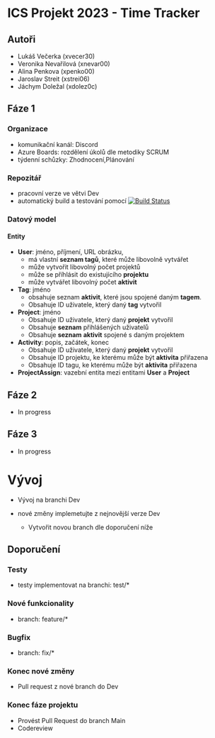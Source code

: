 # ICS Projekt 2023 - Time Tracker
## **Autoři**
- Lukáš Večerka (xvecer30)
- Veronika Nevařilová (xnevar00)
- Alina Penkova (xpenko00)
- Jaroslav Streit (xstrei06)
- Jáchym Doležal (xdolez0c)


## **Fáze 1**

### Organizace

- komunikační kanál: Discord
- Azure Boards: rozdělení úkolů dle metodiky SCRUM
- týdenní schůzky: Zhodnocení,Plánování
### Repozitář

- pracovní verze ve větvi Dev
- automatický build a testování pomocí [![Build Status](https://dev.azure.com/ics-2023-xvecer30/project/_apis/build/status/project-.NET%20Desktop-CI?branchName=dev)](https://dev.azure.com/ics-2023-xvecer30/project/_build/latest?definitionId=1&branchName=dev)

### Datový model

#### Entity
- **User**: jméno, příjmení, URL obrázku,
    - má vlastní **seznam tagů**, které může libovolně vytvářet
    - může vytvořit libovolný počet projektů
    - může se příhlásit do existujícího **projektu**
    - může vytvářet libovolný počet **aktivit**
- **Tag**: jméno
    - obsahuje seznam **aktivit**, které jsou spojené daným **tagem**.
    - Obsahuje ID uživatele, který daný **tag** vytvořil
- **Project**: jméno
    - Obsahuje ID uživatele, který daný **projekt** vytvořil
    - Obsahuje **seznam** přihlášených uživatelů
    - Obsahuje **seznam** **aktivit** spojené s daným projektem
- **Activity**: popis, začátek, konec
    - Obsahuje ID uživatele, který daný **projekt** vytvořil
    - Obsahuje ID projektu, ke kterému může být **aktivita** přiřazena
    - Obsahuje ID tagu, ke kterému může být **aktivita** přiřazena
- **ProjectAssign**: vazební entita mezi entitami **User** a **Project**

## **Fáze 2**

- In progress

## **Fáze 3**

- In progress

# Vývoj

- Vývoj na branchi Dev

- nové změny implemetujte z nejnovější verze Dev
    - Vytvořit novou branch dle doporučení níže

## Doporučení

### **Testy**

- testy implementovat na branchi: test/*

### **Nové funkcionality**

- branch: feature/*

### **Bugfix**

- branch: fix/*

### **Konec nové změny**

- Pull request z nové branch do Dev

### **Konec fáze projektu**

- Provést Pull Request do branch Main
- Codereview

